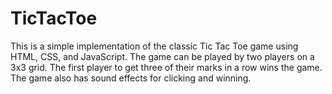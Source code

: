 # TicTacToe
This is a simple implementation of the classic Tic Tac Toe game using HTML, CSS, and JavaScript. The game can be played by two players on a 3x3 grid. The first player to get three of their marks in a row wins the game. The game also has sound effects for clicking and winning.
